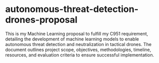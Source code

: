 # autonomous-threat-detection-drones-proposal
This is my Machine Learning proposal to fulfill my C951 requirement, detailing the development of machine learning models to enable autonomous threat detection and neutralization in tactical drones. The document outlines project scope, objectives, methodologies, timeline, resources, and evaluation criteria to ensure successful implementation.
